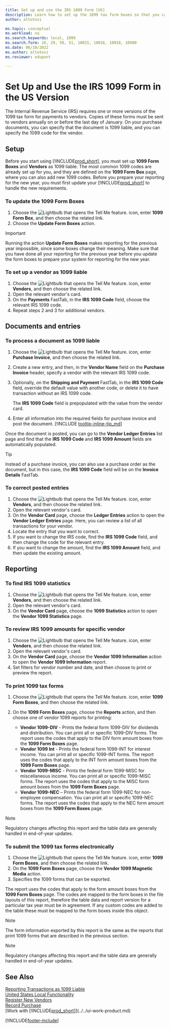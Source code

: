 ```yaml
---
title: Set up and use the IRS 1099 Form [US]
description: Learn how to set up the 1099 tax form boxes so that you can submit the required reports.
author: altotovi

ms.topic: conceptual
ms.workload: na
ms.search.keywords: local, 1099
ms.search.form: 26, 29, 50, 51, 10015, 10016, 10018, 10900
ms.date: 06/10/2022
ms.author: altotovi
ms.reviewer: edupont

---
```


# Set Up and Use the IRS 1099 Form in the US Version

The Internal Revenue Service (IRS) requires one or more versions of the 1099 tax form for payments to vendors. Copies of these forms must be sent to vendors annually on or before the last day of January. On your purchase documents, you can specify that the document is 1099 liable, and you can specify the 1099 code for the vendor.

## Setup

Before you start using [!INCLUDE[prod_short](../../includes/prod_short.md)], you must set up **1099 Form Boxes** and **Vendors** as 1099 liable. The most common 1099 codes are already set up for you, and they are defined on the **1099 Form Box** page, where you can also add new 1099 codes. Before you prepare your reporting for the new year, you must first update your [!INCLUDE[prod_short](../../includes/prod_short.md)] to handle the new requirements.

### To update the 1099 Form Boxes

1. Choose the ![Lightbulb that opens the Tell Me feature.](../../media/ui-search/search_small.png "Tell me what you want to do") icon, enter **1099 Form Box**, and then choose the related link.
2. Choose the **Update Form Boxes** action.  

> [!IMPORTANT]
> Running the action **Update Form Boxes** makes reporting for the previous year impossible, since some boxes change their meaning. Make sure that you have done all your reporting for the previous year before you update the form boxes to prepare your system for reporting for the new year.

### To set up a vendor as 1099 liable

1. Choose the ![Lightbulb that opens the Tell Me feature.](../../media/ui-search/search_small.png "Tell me what you want to do") icon, enter **Vendors**, and then choose the related link.
2. Open the relevant vendor's card.
3. On the **Payments** FastTab, in the **IRS 1099 Code** field, choose the relevant IRS 1099 code.
4. Repeat steps 2 and 3 for additional vendors.  

## Documents and entries

### To process a document as 1099 liable

1. Choose the ![Lightbulb that opens the Tell Me feature.](../../media/ui-search/search_small.png "Tell me what you want to do") icon, enter **Purchase Invoice**, and then choose the related link.
2. Create a new entry, and then, in the **Vendor Name** field on the **Purchase Invoice** header, specify a vendor with the relevant IRS 1099 code.
3. Optionally, on the **Shipping and Payment** FastTab, in the **IRS 1099 Code** field, override the default value with another code, or delete it to have transaction without an IRS 1099 code.

    The **IRS 1099 Code** field is prepopulated with the value from the vendor card.  
4. Enter all information into the required fields for purchase invoice and post the document. [!INCLUDE [tooltip-inline-tip_md](../../includes/tooltip-inline-tip_md.md)]

Once the document is posted, you can go to the **Vendor Ledger Entries** list page and find that the **IRS 1099 Code** and **IRS 1099 Amount** fields are automatically populated.  

> [!TIP]
> Instead of a purchase invoice, you can also use a purchase order as the document, but in this case, the **IRS 1099 Code** field will be on the **Invoice Details** FastTab.

### To correct posted entries

1. Choose the ![Lightbulb that opens the Tell Me feature.](../../media/ui-search/search_small.png "Tell me what you want to do") icon, enter **Vendors**, and then choose the related link.
2. Open the relevant vendor's card.
3. On the **Vendor Card** page, choose the **Ledger Entries** action to open the **Vendor Ledger Entries** page. Here, you can review a list of all transactions for your vendor.  
4. Locate the entry that you want to correct.  
5. If you want to change the IRS code, find the **IRS 1099 Code** field, and then change the code for the relevant entry.  
6. If you want to change the amount, find the **IRS 1099 Amount** field, and then update the existing amount.  

## Reporting

### To find IRS 1099 statistics

1. Choose the ![Lightbulb that opens the Tell Me feature.](../../media/ui-search/search_small.png "Tell me what you want to do") icon, enter **Vendors**, and then choose the related link.
2. Open the relevant vendor's card.
3. On the **Vendor Card** page, choose the **1099 Statistics** action to open the **Vendor 1099 Statistics** page.

### To review IRS 1099 amounts for specific vendor

1. Choose the ![Lightbulb that opens the Tell Me feature.](../../media/ui-search/search_small.png "Tell me what you want to do") icon, enter **Vendors**, and then choose the related link.
2. Open the relevant vendor's card.
3. On the **Vendor Card** page, choose the **Vendor 1099 Information** action to open the **Vendor 1099 Information** report.  
4. Set filters for vendor number and date, and then choose to print or preview the report.

### To print 1099 tax forms

1. Choose the ![Lightbulb that opens the Tell Me feature.](../../media/ui-search/search_small.png "Tell me what you want to do") icon, enter **1099 Form Boxes**, and then choose the related link.
2. On the **1099 Form Boxes** page, choose the **Reports** action, and then choose one of vendor 1099 reports for printing:

    - **Vendor 1099-DIV** - Prints the federal form 1099-DIV for dividends and distribution. You can print all or specific 1099-DIV forms. The report uses the codes that apply to the DIV form amount boxes from the **1099 Form Boxes** page.
    - **Vendor 1099 Int** - Prints the federal form 1099-INT for interest income. You can print all or specific 1099-INT forms. The report uses the codes that apply to the INT form amount boxes from the **1099 Form Boxes** page.
   - **Vendor 1099-MISC** - Prints the federal form 1099-MISC for miscellaneous income. You can print all or specific 1099-MISC forms. The report uses the codes that apply to the MISC form amount boxes from the **1099 Form Boxes** page.
   - **Vendor 1099-NEC** – Prints the federal form 1099-NEC for non-employee compensation. You can print all or specific 1099-NEC forms. The report uses the codes that apply to the NEC form amount boxes from the **1099 Form Boxes** page.


> [!NOTE]
> Regulatory changes affecting this report and the table data are generally handled in end-of-year updates.

### To submit the 1099 tax forms electronically

1. Choose the ![Lightbulb that opens the Tell Me feature.](../../media/ui-search/search_small.png "Tell me what you want to do") icon, enter **1099 Form Boxes**, and then choose the related link.
2. On the **1099 Form Boxes** page, choose the **Vendor 1099 Magnetic Media** action.
3. Specifies the 1099 forms that can be exported.

The report uses the codes that apply to the form amount boxes from the **1099 Form Boxes** page. The codes are mapped to the form boxes in the file layouts of this report, therefore the table data and report version for a particular tax year must be in agreement. If any custom codes are added to the table these must be mapped to the form boxes inside this object.

> [!NOTE]
> The form information exported by this report is the same as the reports that print 1099 forms that are described in the previous section.

> [!NOTE]
> Regulatory changes affecting this report and the table data are generally handled in end-of-year updates.


## See Also

[Reporting Transactions as 1099 Liable](tax-1099.md)  
[United States Local Functionality](united-states-local-functionality.md)  
[Register New Vendors](../../purchasing-how-register-new-vendors.md)  
[Record Purchase](../../purchasing-how-record-purchases.md)  
[Work with [!INCLUDE[prod_short](../../includes/prod_short.md)]](../../ui-work-product.md)  


[!INCLUDE[footer-include](../../includes/footer-banner.md)]
